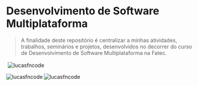 # Desenvolvimento de Software Multiplataforma

> A finalidade deste repositório é centralizar a minhas atividades, trabalhos, seminários e projetos, desenvolvidos no decorrer do curso de Desenvolvimento de Software Multiplataforma na Fatec.




<p>&nbsp;<img align="center" src="https://github-readme-stats.vercel.app/api?username=lucasfncode&show_icons=true&locale=en" alt="lucasfncode" /></p>
<p><img align="left" src="https://github-readme-stats.vercel.app/api/top-langs?username=lucasfncode&show_icons=true&locale=en&layout=compact" alt="lucasfncode" /></p>
<p><img align="center" src="https://github-readme-streak-stats.herokuapp.com/?user=lucasfncode&" alt="lucasfncode" /></p>
